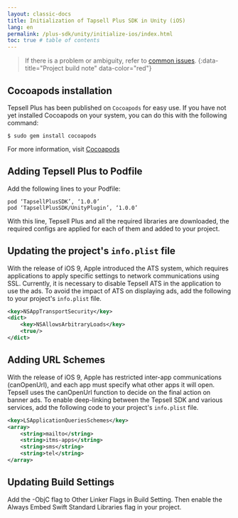 ```yaml
---
layout: classic-docs
title: Initialization of Tapsell Plus SDK in Unity (iOS)
lang: en
permalink: /plus-sdk/unity/initialize-ios/index.html
toc: true # table of contents
---
```


> If there is a problem or ambiguity, refer to [common issues]({{site.baseurl}}/faq/plus-sdk/unity/).
{:data-title="Project build note" data-color="red"}

## Cocoapods installation
Tepsell Plus has been published on `Cocoapods` for easy use. If you have not yet installed Cocoapods on your system, you can do this with the following command:

```console
$ sudo gem install cocoapods
```

For more information, visit [Cocoapods](https://github.com/tapsellorg/TapsellPlusSDK-UnitySample/releases/download/v2.1/TapsellPlusUnity-v2.1.unitypackage) 

## Adding Tepsell Plus to Podfile
Add the following lines to your Podfile:

```pod
pod ‘TapsellPlusSDK’, ‘1.0.0’
pod ‘TapsellPlusSDK/UnityPlugin’, ‘1.0.0’
```

With this line, Tepsell Plus and all the required libraries are downloaded, the required configs are applied for each of them and added to your project.


## Updating the project's `info.plist` file
With the release of iOS 9, Apple introduced the ATS system, which requires applications to apply specific settings to network communications using SSL. Currently, it is necessary to disable Tepsell ATS in the application to use the ads. To avoid the impact of ATS on displaying ads, add the following to your project's `info.plist` file.

```xml
<key>NSAppTransportSecurity</key>
<dict>
    <key>NSAllowsArbitraryLoads</key>
    <true/>
</dict>
```

## Adding URL Schemes
With the release of iOS 9, Apple has restricted inter-app communications (canOpenUrl), and each app must specify what other apps it will open. Tepsell uses the canOpenUrl function to decide on the final action on banner ads. To enable deep-linking between the Tepsell SDK and various services, add the following code to your project's `info.plist` file.

```xml
<key>LSApplicationQueriesSchemes</key>
<array>
    <string>mailto</string>
    <string>itms-apps</string>
    <string>sms</string>
    <string>tel</string>
</array>
```

## Updating Build Settings
Add the -ObjC flag to Other Linker Flags in Build Setting.
Then enable the Always Embed Swift Standard Libraries flag in your project.
